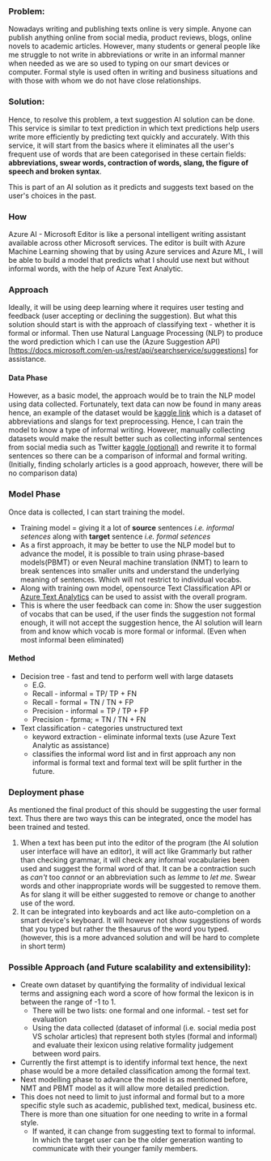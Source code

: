### Problem:
Nowadays writing and publishing texts online is very simple. Anyone can publish anything online from social media, product reviews, blogs, online novels to academic articles. However, many students or general people like me struggle to not write in abbreviations or write in an informal manner when needed as we are so used to typing on our smart devices or computer. Formal style is used often in writing and business situations and with those with whom we do not have close relationships.

### Solution:
Hence, to resolve this problem, a text suggestion AI solution can be done. This service is similar to text prediction in which text predictions help users write more efficiently by predicting text quickly and accurately. With this service, it will start from the basics where it eliminates all the user's frequent use of words that are been categorised in these certain fields: **abbreviations, swear words, contraction of words, slang, the figure of speech and broken syntax**. 

This is part of an AI solution as it predicts and suggests text based on the user's choices in the past.

### How
Azure AI - Microsoft Editor is like a personal intelligent writing assistant available across other Microsoft services. The editor is built with Azure Machine Learning showing that by using Azure services and Azure ML, I will be able to build a model that predicts what I should use next but without informal words, with the help of Azure Text Analytic.

### Approach
Ideally, it will be using deep learning where it requires user testing and feedback (user accepting or declining the suggestion). But what this solution should start is with the approach of classifying text - whether it is formal or informal. Then use Natural Language Processing (NLP) to produce the word prediction which I can use the (Azure Suggestion API)[https://docs.microsoft.com/en-us/rest/api/searchservice/suggestions] for assistance. 

#### Data Phase
However, as a basic model, the approach would be to train the NLP model using data collected. Fortunately, text data can now be found in many areas hence, an example of the dataset would be [kaggle link](https://www.kaggle.com/aksharagadwe/abbreviations-and-slangs-for-text-preprocessing) which is a dataset of abbreviations and slangs for text preprocessing. Hence, I can train the model to know a type of informal writing. However, manually collecting datasets would make the result better such as collecting informal sentences from social media such as Twitter [kaggle (optional)](https://www.kaggle.com/mmmarchetti/tweets-dataset) and rewrite it to formal sentences so there can be a comparison of informal and formal writing. (Initially, finding scholarly articles is a good approach, however, there will be no comparison data)

### Model Phase
Once data is collected, I can start training the model. 
* Training model = giving it a lot of **source** sentences _i.e. informal setences_ along with **target** sentence _i.e. formal setences_ 
* As a first approach, it may be better to use the NLP model but to advance the model, it is possible to train using phrase-based models(PBMT) or even Neural machine translation (NMT) to learn to break sentences into smaller units and understand the underlying meaning of sentences. Which will not restrict to individual vocabs. 
* Along with training own model, opensource Text Classification API or [Azure Text Analytics](https://azure.microsoft.com/en-au/services/cognitive-services/text-analytics/) can be used to assist with the overall program.
* This is where the user feedback can come in: Show the user suggestion of vocabs that can be used, if the user finds the suggestion not formal enough, it will not accept the suggestion hence, the AI solution will learn from and know which vocab is more formal or informal. (Even when most informal been eliminated)

#### Method
* Decision tree - fast and tend to perform well with large datasets
    * E.G. 
    * Recall - informal = TP/ TP + FN
    * Recall - formal = TN / TN + FP
    * Precision - informal = TP / TP + FP
    * Precision - fprma; = TN / TN + FN
* Text classification - categories unstructured text 
    * keyword extraction - eliminate informal texts (use Azure Text Analytic as assistance)
    * classifies the informal word list and in first approach any non informal is formal text and formal text will be split further in the future.

### Deployment phase
As mentioned the final product of this should be suggesting the user formal text. Thus there are two ways this can be integrated, once the model has been trained and tested.
1. When a text has been put into the editor of the program (the AI solution user interface will have an editor), it will act like Grammarly but rather than checking grammar, it will check any informal vocabularies been used and suggest the formal word of that. It can be a contraction such as *can't* too *cannot* or an abbreviation such as *lemme* to *let me*. Swear words and other inappropriate words will be suggested to remove them. As for slang it will be either suggested to remove or change to another use of the word. 
2. It can be integrated into keyboards and act like auto-completion on a smart device's keyboard. It will however not show suggestions of words that you typed but rather the thesaurus of the word you typed. (however, this is a more advanced solution and will be hard to complete in short term)

### Possible Approach (and Future scalability and extensibility): 
* Create own dataset by quantifying the formality of individual lexical terms and assigning each word a score of how formal the lexicon is in between the range of -1 to 1. 
    * There will be two lists: one formal and one informal. - test set for evaluation
    * Using the data collected (dataset of informal (i.e. social media post VS scholar articles) that represent both styles (formal and informal) and evaluate their lexicon using relative formality judgement between word pairs.
* Currently the first attempt is to identify informal text hence, the next phase would be a more detailed classification among the formal text.
* Next modelling phase to advance the model is as mentioned before, NMT and PBMT model as it will allow more detailed prediction.
* This does not need to limit to just informal and formal but to a more specific style such as academic, published text, medical, business etc. There is more than one situation for one needing to write in a formal style.
    * If wanted, it can change from suggesting text to formal to informal. In which the target user can be the older generation wanting to communicate with their younger family members.
